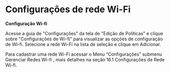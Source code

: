 # Configurações de rede Wi-Fi

**Configuração Wi-fi**

Acesse a guia de "Configurações" da tela de "Edição de Políticas" e clique sobre "Configurações de Wi-fi" para visualizar as opções de configuração de Wi-fi. Selecione a rede Wi-Fi na lista de seleção e clique em Adicionar.

Para cadastrar uma rede Wi-Fi acessar o Menu “Configurações” submenu Gerenciar Redes Wi-fi , mais detalhes na seção 16.1 Configurações de Rede Wi-fi.

